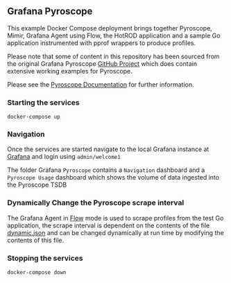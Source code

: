 ## Grafana Pyroscope

This example Docker Compose deployment brings together Pyroscope, Mimir, Grafana Agent using Flow, the HotROD application and a sample Go application instrumented with pprof wrappers to produce profiles.

Please note that some of content in this repository has been sourced from the original Grafana Pyroscope [GitHub Project](https://github.com/grafana/pyroscope) which does contain extensive working examples for Pyroscope.

Please see the [Pyroscope Documentation](https://grafana.com/docs/pyroscope/latest/?pg=oss-pyroscope&plcmt=hero-btn-3) for further information.

### Starting the services
```docker-compose up```

### Navigation
Once the services are started navigate to the local Grafana instance at [Grafana](http://localhost:3000) and login using ```admin/welcome1```

The folder Grafana ```Pyroscope``` contains a ```Navigation``` dashboard and a ```Pyroscope Usage``` dashboard which shows the volume of data ingested into the Pyroscope TSDB

### Dynamically Change the Pyroscope scrape interval
The Grafana Agent in [Flow](https://grafana.com/docs/agent/latest/flow/) mode is used to scrape profiles from the test Go application, the scrape interval is dependent on the contents of the file [dynamic.json](https://github.com/grafana/grafana-by-example-configuration/blob/main/pyroscope/grafana-agent/dynamic.json) and can be changed dynamically at run time by modifying the contents of this file.

### Stopping the services
```docker-compose down```

